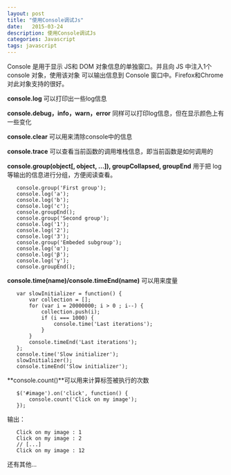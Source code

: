 ```yaml
---
layout: post
title: "使用Console调试Js"
date:   2015-03-24
description: 使用Console调试Js
categories: Javascript
tags: javascript
---
```


Console 是用于显示 JS和 DOM 对象信息的单独窗口。并且向 JS 中注入1个 console 对象，使用该对象 可以输出信息到 Console 窗口中。Firefox和Chrome对此对象支持的很好。

**console.log** 可以打印出一些log信息

**console.debug，info，warn，error** 同样可以打印log信息，但在显示颜色上有一些变化

**console.clear** 可以用来清除console中的信息

**console.trace** 可以查看当前函数的调用堆栈信息，即当前函数是如何调用的

**console.group(object[, object, ...]), groupCollapsed, groupEnd** 用于把 log 等输出的信息进行分组，方便阅读查看。

```
   console.group('First group');
   console.log('a');
   console.log('b');
   console.log('c');
   console.groupEnd();
   console.group('Second group');
   console.log('1');
   console.log('2');
   console.log('3');
   console.group('Embeded subgroup');
   console.log('α');
   console.log('β');
   console.log('γ');
   console.groupEnd(); 
```
**console.time(name)/console.timeEnd(name)** 可以用来度量

```
   var slowInitializer = function() {
       var collection = [];
       for (var i = 20000000; i > 0 ; i--) {
           collection.push(i);
           if (i === 1000) {
               console.time('Last iterations');
           }
       }
       console.timeEnd('Last iterations');
   };
   console.time('Slow initializer');
   slowInitializer();
   console.timeEnd('Slow initializer');
```

**console.count()**可以用来计算标签被执行的次数

```
   $('#image').on('click', function() {
       console.count('Click on my image');
   });
```
输出：

```
   Click on my image : 1
   Click on my image : 2
   // [...]
   Click on my image : 12
```
还有其他...
